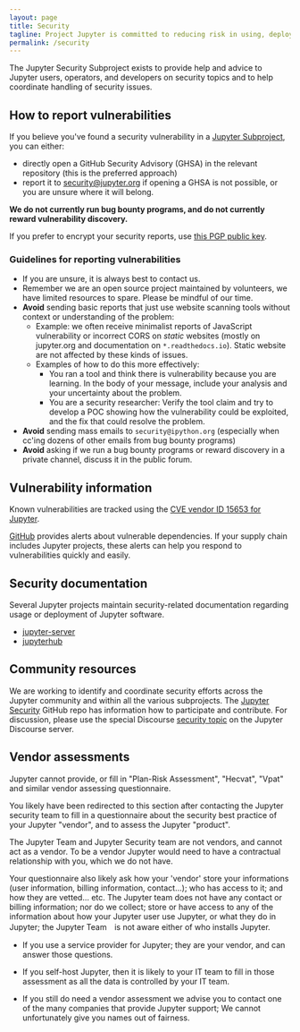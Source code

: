 ```yaml
---
layout: page
title: Security
tagline: Project Jupyter is committed to reducing risk in using, deploying, operating, or developing Jupyter software.
permalink: /security
---
```


The Jupyter Security Subproject exists to provide help and advice to Jupyter
users, operators, and developers on security topics and to help coordinate handling
of security issues.

## How to report vulnerabilities

If you believe you've found a security vulnerability in a [Jupyter Subproject](https://jupyter.org/governance/list_of_subprojects.html),
you can either:

 - directly open a GitHub Security Advisory (GHSA) in the relevant repository (this is the preferred approach)
 - report it to [security@jupyter.org](mailto:security@jupyter.org) if opening a GHSA is not possible, or you are unsure
   where it will belong.

**We do not currently run bug bounty programs, and do not currently reward
vulnerability discovery.**

If you prefer to encrypt your security reports, use [this PGP public key](assets/ipython_security.asc).

### Guidelines for reporting vulnerabilities

- If you are unsure, it is always best to contact us.
- Remember we are an open source project maintained by volunteers, we have limited resources to spare. Please be mindful of our time.
- **Avoid** sending basic reports that just use website scanning tools without context or understanding of the problem:
   - Example: we often receive minimalist reports of JavaScript vulnerability or incorrect CORS on
     _static_ websites (mostly on jupyter.org and documentation on `*.readthedocs.io`). Static website are not affected by these kinds of issues.
   - Examples of how to do this more effectively:
     - You ran a tool and think there is vulnerability because you are learning. In the body of your message, include your analysis and your uncertainty about the problem.
     - You are a security researcher: Verify the tool claim and try to develop
       a POC showing how the vulnerability could be exploited, and the fix that could resolve the problem.
- **Avoid** sending mass emails to `security@ipython.org` (especially when cc'ing dozens of other emails from bug bounty programs)
- **Avoid** asking if we run a bug bounty programs or reward discovery in a private channel, discuss it in the public forum.


## Vulnerability information

Known vulnerabilities are tracked using the [CVE vendor ID 15653 for Jupyter](https://www.cvedetails.com/vulnerability-list/vendor_id-15653/Jupyter.html).

[GitHub](https://docs.github.com/en/code-security/supply-chain-security/managing-vulnerabilities-in-your-projects-dependencies/about-alerts-for-vulnerable-dependencies) provides alerts about vulnerable dependencies.
If your supply chain includes Jupyter projects, these alerts can help you respond to vulnerabilities quickly and easily.

## Security documentation

Several Jupyter projects maintain security-related documentation regarding usage or deployment of
Jupyter software.

- [jupyter-server](https://jupyter-server.readthedocs.io/en/latest/operators/security.html)
- [jupyterhub](https://jupyterhub.readthedocs.io/en/stable/reference/websecurity.html)

## Community resources

We are working to identify and coordinate security efforts across the Jupyter community and within all the various subprojects.
The [Jupyter Security](https://github.com/jupyter/security) GitHub repo has information how to participate and contribute.
For discussion, please use the special Discourse [security topic](https://discourse.jupyter.org/c/special-topics/security/48) on the Jupyter Discourse server.

## Vendor assessments

Jupyter cannot provide, or fill in "Plan-Risk Assessment", "Hecvat", "Vpat" and
similar vendor assessing questionnaire.

You likely have been redirected to this section after contacting the  Jupyter
security team to fill in a questionnaire about the security best practice of your
Jupyter "vendor", and to assess the Jupyter "product".

The Jupyter Team and Jupyter Security team are not vendors, and cannot act as
a vendor. To be a vendor Jupyter would need to have a contractual relationship
with you, which we do not have.

Your questionnaire also likely ask how your 'vendor' store your informations
(user information, billing information, contact...); who has access to it; and
how they are vetted... etc. The Jupyter team does not have any contact or
billing information; nor do we collect; store or have access to any of the
information about how your Jupyter user use Jupyter, or what they do in Jupyter;
the Jupyter Team　is not aware either of who installs Jupyter.

 - If you use a service provider for Jupyter; they are your vendor, and can
   answer those questions.

 - If you self-host Jupyter, then it is likely to your IT team to fill in those
   assessment as all the data is controlled by your IT team.

 - If you still do need a vendor assessment we advise you to contact one of the
   many companies that provide Jupyter support; We cannot unfortunately give you
   names out of fairness.

